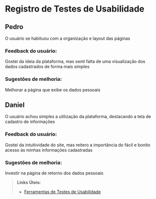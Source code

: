 # Registro de Testes de Usabilidade

## Pedro
O usuário se habituou com a organização e layout das páginas

### Feedback do usuário:<br>
Gostei da ideia da plataforma, mas senti falta de uma visualização dos dados cadastrados de forma mais simples

### Sugestões de melhoria:<br>
Melhorar a página que exibe os dados pessoais

## Daniel
O usuário achou simples a utilização da plataforma, destacando a tela de cadastro de informações

### Feedback do usuário:<br>
Gostei da intuitividade do site, mas reitero a importância do fácil e bonito acesso às minhas informações cadastradas

### Sugestões de melhoria:<br>
Investir na página de retorno dos dados pessoais



> **Links Úteis**:
> - [Ferramentas de Testes de Usabilidade](https://www.usability.gov/how-to-and-tools/resources/templates.html)